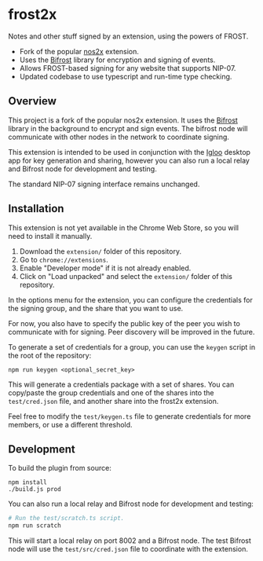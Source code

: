 # frost2x

Notes and other stuff signed by an extension, using the powers of FROST.

* Fork of the popular [nos2x](https://github.com/fiatjaf/nos2x) extension.
* Uses the [Bifrost](https://github.com/frostr-org/bifrost) library for encryption and signing of events.
* Allows FROST-based signing for any website that supports NIP-07.
* Updated codebase to use typescript and run-time type checking.

## Overview

This project is a fork of the popular nos2x extension. It uses the [Bifrost](https://github.com/frostr-org/bifrost) library in the background to encrypt and sign events. The bifrost node will communicate with other nodes in the network to coordinate signing.

This extension is intended to be used in conjunction with the [Igloo](https://github.com/frostr-org/igloo) desktop app for key generation and sharing, however you can also run a local relay and Bifrost node for development and testing.

The standard NIP-07 signing interface remains unchanged.

## Installation

This extension is not yet available in the Chrome Web Store, so you will need to install it manually.

1. Download the `extension/` folder of this repository.
2. Go to `chrome://extensions`.
3. Enable "Developer mode" if it is not already enabled.
4. Click on "Load unpacked" and select the `extension/` folder of this repository.

In the options menu for the extension, you can configure the credentials for the signing group, and the share that you want to use.

For now, you also have to specify the public key of the peer you wish to communicate with for signing. Peer discovery will be improved in the future.

To generate a set of credentials for a group, you can use the `keygen` script in the root of the repository:

```
npm run keygen <optional_secret_key>
```

This will generate a credentials package with a set of shares. You can copy/paste the group credentials and one of the shares into the `test/cred.json` file, and another share into the frost2x extension.

Feel free to modify the `test/keygen.ts` file to generate credentials for more members, or use a different threshold.

## Development

To build the plugin from source:

```
npm install
./build.js prod
```

You can also run a local relay and Bifrost node for development and testing:

```bash
# Run the test/scratch.ts script.
npm run scratch
```

This will start a local relay on port 8002 and a Bifrost node. The test Bifrost node will use the `test/src/cred.json` file to coordinate with the extension.

